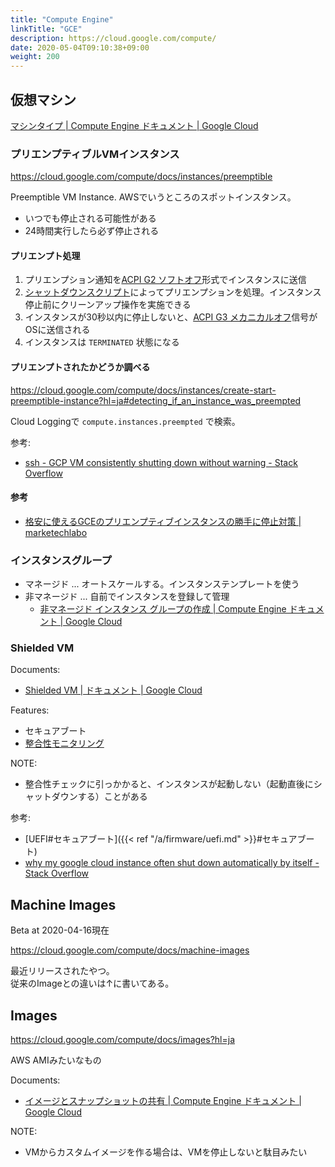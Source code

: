 ```yaml
---
title: "Compute Engine"
linkTitle: "GCE"
description: https://cloud.google.com/compute/
date: 2020-05-04T09:10:38+09:00
weight: 200
---
```


## 仮想マシン

[マシンタイプ | Compute Engine ドキュメント | Google Cloud](https://cloud.google.com/compute/docs/machine-types?hl=ja)

### プリエンプティブルVMインスタンス

https://cloud.google.com/compute/docs/instances/preemptible

Preemptible VM Instance. AWSでいうところのスポットインスタンス。

- いつでも停止される可能性がある
- 24時間実行したら必ず停止される

#### プリエンプト処理

1. プリエンプション通知を[ACPI G2 ソフトオフ](https://en.wikipedia.org/wiki/Advanced_Configuration_and_Power_Interface#Power_states)形式でインスタンスに送信
1. [シャットダウンスクリプト](https://cloud.google.com/compute/docs/instances/create-start-preemptible-instance?hl=ja#handle_preemption)によってプリエンプションを処理。インスタンス停止前にクリーンアップ操作を実施できる
1. インスタンスが30秒以内に停止しないと、[ACPI G3 メカニカルオフ](https://en.wikipedia.org/wiki/Advanced_Configuration_and_Power_Interface#Power_states)信号がOSに送信される
1. インスタンスは `TERMINATED` 状態になる

#### プリエンプトされたかどうか調べる

https://cloud.google.com/compute/docs/instances/create-start-preemptible-instance?hl=ja#detecting_if_an_instance_was_preempted

Cloud Loggingで `compute.instances.preempted` で検索。

参考:

- [ssh - GCP VM consistently shutting down without warning - Stack Overflow](https://stackoverflow.com/questions/58256153/gcp-vm-consistently-shutting-down-without-warning)


#### 参考

- [格安に使えるGCEのプリエンプティブインスタンスの勝手に停止対策 | marketechlabo](https://www.marketechlabo.com/gce-preemptible-instance/)


### インスタンスグループ

- マネージド ... オートスケールする。インスタンステンプレートを使う
- 非マネージド ... 自前でインスタンスを登録して管理
  - [非マネージド インスタンス グループの作成 | Compute Engine ドキュメント | Google Cloud](https://cloud.google.com/compute/docs/instance-groups/creating-groups-of-unmanaged-instances?hl=ja)


### Shielded VM

Documents:
- [Shielded VM | ドキュメント | Google Cloud](https://cloud.google.com/security/shielded-cloud/shielded-vm?hl=ja)

Features:

- セキュアブート
- [整合性モニタリング](https://cloud.google.com/compute/docs/instances/integrity-monitoring?hl=ja)

NOTE:

- 整合性チェックに引っかかると、インスタンスが起動しない（起動直後にシャットダウンする）ことがある

参考:

- [UEFI#セキュアブート]({{< ref "/a/firmware/uefi.md" >}}#セキュアブート)
- [why my google cloud instance often shut down automatically by itself - Stack Overflow](https://stackoverflow.com/questions/56100268/why-my-google-cloud-instance-often-shut-down-automatically-by-itself)

## Machine Images

Beta at 2020-04-16現在

https://cloud.google.com/compute/docs/machine-images

最近リリースされたやつ。  
従来のImageとの違いは↑に書いてある。

## Images

https://cloud.google.com/compute/docs/images?hl=ja

AWS AMIみたいなもの

Documents:
- [イメージとスナップショットの共有 | Compute Engine ドキュメント | Google Cloud](https://cloud.google.com/compute/docs/images/sharing-images-across-projects?hl=ja)

NOTE:
- VMからカスタムイメージを作る場合は、VMを停止しないと駄目みたい
